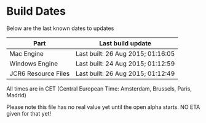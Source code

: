 # Build Dates

Below are the last known dates to updates

Part | Last build update
-----|-----
Mac Engine | Last built: 26 Aug 2015; 01:16:05
Windows Engine | Last built: 24 Aug 2015; 01:12:59
JCR6 Resource Files | Last built: 26 Aug 2015; 01:12:49
All times are in CET (Central European Time: Amsterdam, Brussels, Paris, Madrid)


Please note this file has no real value yet until the open alpha starts. NO ETA given for that yet!
